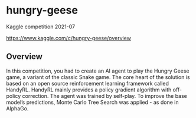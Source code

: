 # hungry-geese
Kaggle competition 2021-07

https://www.kaggle.com/c/hungry-geese/overview

## Overview
In this competition, you had to create an AI agent to play the Hungry Geese game, a variant of the classic Snake game. The core heart of the solution is based on an open source reinforcement learning framework called HandyRL. HandyRL mainly provides a policy gradient algorithm with off-policy correction. The agent was trained by self-play. To improve the base model’s predictions, Monte Carlo Tree Search was applied - as done in AlphaGo.
